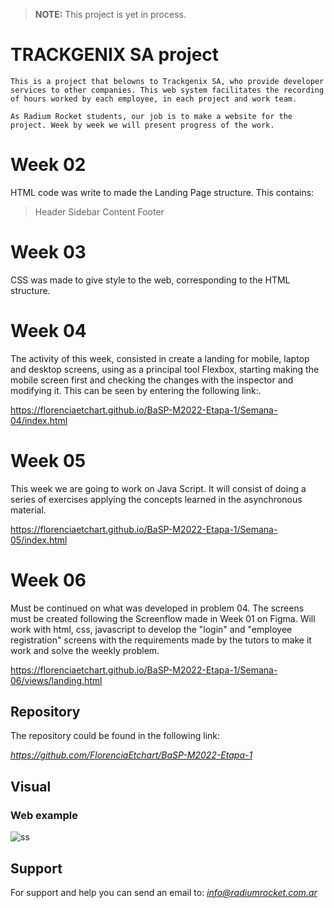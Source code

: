 > **NOTE:**
>This project is yet in process.

# TRACKGENIX SA project

```
This is a project that belowns to Trackgenix SA, who provide developer services to other companies. This web system facilitates the recording of hours worked by each employee, in each project and work team. 
```

``
As Radium Rocket students, our job is to make a website for the project.
Week by week we will present progress of the work.
``

# Week 02 #

HTML code was write to made the Landing Page structure.
This contains:
> Header
> Sidebar
> Content
> Footer 

# Week 03 #

CSS was made to give style to the web, corresponding to the HTML structure.

# Week 04 #

The activity of this week, consisted in create a landing for mobile, laptop and desktop screens, using as a principal  tool Flexbox, starting making the mobile screen first and checking the changes with the inspector and modifying it.
This can be seen by entering the following link:.   

https://florenciaetchart.github.io/BaSP-M2022-Etapa-1/Semana-04/index.html

# Week 05 #

This week we are going to work on Java Script. It will consist of doing a series of exercises applying the concepts learned in the asynchronous material.

https://florenciaetchart.github.io/BaSP-M2022-Etapa-1/Semana-05/index.html

# Week 06 #

Must be continued on what was developed in problem 04. The screens must be created following the Screenflow made in Week 01 on Figma.
Will work with html, css, javascript to develop the "login" and "employee registration" screens with the requirements made by the tutors to make it work and solve the weekly problem.

https://florenciaetchart.github.io/BaSP-M2022-Etapa-1/Semana-06/views/landing.html


## Repository ##

The repository could be found in the following link:

*https://github.com/FlorenciaEtchart/BaSP-M2022-Etapa-1*

## Visual ##
### Web example ###

![ss](https://user-images.githubusercontent.com/101225485/160520166-11756b81-dd2f-40f8-8775-698a42ccdc1a.png)

## Support ##
For support and help you can send an email to:
*info@radiumrocket.com.ar*






